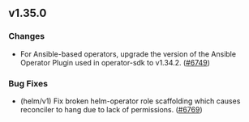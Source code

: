 ## v1.35.0

### Changes

- For Ansible-based operators, upgrade the version of the Ansible Operator Plugin used in operator-sdk to v1.34.2. ([#6749](https://github.com/operator-framework/operator-sdk/pull/6749))

### Bug Fixes

- (helm/v1) Fix broken helm-operator role scaffolding which causes reconciler to hang due to lack of permissions. ([#6769](https://github.com/operator-framework/operator-sdk/pull/6769))
